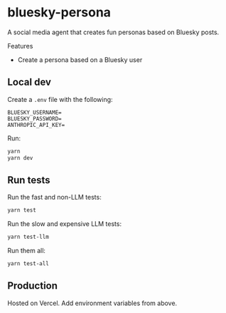 # bluesky-persona

A social media agent that creates fun personas based on Bluesky posts.

Features

- Create a persona based on a Bluesky user

## Local dev

Create a `.env` file with the following:

```
BLUESKY_USERNAME=
BLUESKY_PASSWORD=
ANTHROPIC_API_KEY=
```

Run:

```bash
yarn
yarn dev
```

## Run tests

Run the fast and non-LLM tests:

```bash
yarn test
```

Run the slow and expensive LLM tests:

```bash
yarn test-llm
```

Run them all:

```bash
yarn test-all
```

## Production

Hosted on Vercel. Add environment variables from above.
